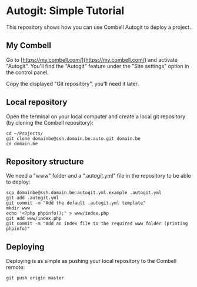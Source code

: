 # Autogit: Simple Tutorial

This repository shows how you can use Combell Autogit to deploy a project.

## My Combell

Go to [https://my.combell.com/](https://my.combell.com/) and activate "Autogit". You'll find the "Autogit" feature under the "Site settings" option in the control panel.

Copy the displayed "Git repository", you'll need it later.

## Local repository

Open the terminal on your local computer and create a local git repository (by cloning the Combell repository):

    cd ~/Projects/
    git clone domainbe@ssh.domain.be:auto.git domain.be
    cd domain.be

## Repository structure

We need a "www" folder and a ".autogit.yml" file in the repository to be able to deploy:

    scp domainbe@ssh.domain.be:autogit.yml.example .autogit.yml
    git add .autogit.yml
    git commit -m "Add the default .autogit.yml template"
    mkdir www
    echo "<?php phpinfo();" > www/index.php
    git add www/index.php
    git commit -m "Add an index file to the required www folder (printing phpinfo)"

## Deploying

Deploying is as simple as pushing your local repository to the Combell remote:

    git push origin master
